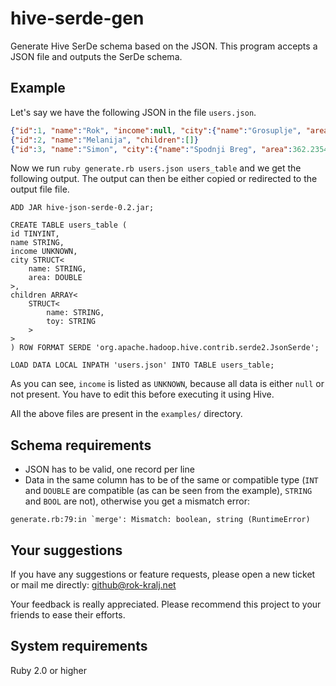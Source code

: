 hive-serde-gen
==============

Generate Hive SerDe schema based on the JSON. This program accepts a JSON file and outputs the SerDe schema.

Example
---
Let's say we have the following JSON in the file `users.json`.

```json
{"id":1, "name":"Rok", "income":null, "city":{"name":"Grosuplje", "area":12544}, "children":[{"name":"Matej"}]}
{"id":2, "name":"Melanija", "children":[]}
{"id":3, "name":"Simon", "city":{"name":"Spodnji Breg", "area":362.2354}, "children":[{"name":"Simonca"},{"name":"Matic", "toy":"Ropotulica"}]}
```

Now we run `ruby generate.rb users.json users_table` and we get the following output. The output can then be either copied or redirected to the output file file.

```
ADD JAR hive-json-serde-0.2.jar;

CREATE TABLE users_table (
id TINYINT,
name STRING,
income UNKNOWN,
city STRUCT<
	name: STRING,
	area: DOUBLE
>,
children ARRAY<
	STRUCT<
		name: STRING,
		toy: STRING
	>
>
) ROW FORMAT SERDE 'org.apache.hadoop.hive.contrib.serde2.JsonSerde';

LOAD DATA LOCAL INPATH 'users.json' INTO TABLE users_table;
```

As you can see, `income` is listed as `UNKNOWN`, because all data is either `null` or not present. You have to edit this before executing it using Hive.

All the above files are present in the `examples/` directory.

Schema requirements
---

- JSON has to be valid, one record per line
- Data in the same column has to be of the same or compatible type (`INT` and `DOUBLE` are compatible (as can be seen from the example), `STRING` and `BOOL` are not), otherwise you get a mismatch error:

```
generate.rb:79:in `merge': Mismatch: boolean, string (RuntimeError)
```

Your suggestions
---

If you have any suggestions or feature requests, please open a new ticket or mail me directly: github@rok-kralj.net

Your feedback is really appreciated. Please recommend this project to your friends to ease their efforts.

System requirements
---

Ruby 2.0 or higher
